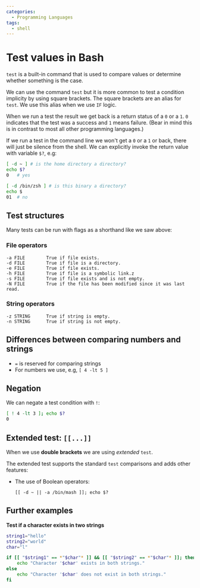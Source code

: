 ```yaml
---
categories:
  - Programming Languages
tags:
  - shell
---
```


# Test values in Bash

`test` is a built-in command that is used to compare values or determine whether something is the case.

We can use the command `test` but it is more common to test a condition implicity by using square brackets. The square brackets are an alias for `test`. We use this alias when we use `IF` logic.

When we run a test the result we get back is a return status of a `0` or a `1`. `0` indicates that the test was a success and `1` means failure. (Bear in mind this is in contrast to most all other programming languages.)

If we run a test in the command line we won't get a `0` or a `1` or back, there will just be silence from the shell. We can explicitly invoke the return value with variable `$?`, e.g:

```bash
[ -d ~ ] # is the home directory a directory?
echo $?
0   # yes

[ -d /bin/zsh ] # is this binary a directory?
echo $
01  # no
```

## Test structures

Many tests can be run with flags as a shorthand like we saw above:

### File operators

```
-a FILE        True if file exists.
-d FILE        True if file is a directory.
-e FILE        True if file exists.
-h FILE        True if file is a symbolic link.z
-s FILE        True if file exists and is not empty.
-N FILE        True if the file has been modified since it was last read.
```

### String operators

```
-z STRING      True if string is empty.
-n STRING      True if string is not empty.
```

## Differences between comparing numbers and strings

- `=` is reserved for comparing strings
- For numbers we use, e.g, `[ 4 -lt 5 ]`

## Negation

We can negate a test condition with `!`:

```bash
[ ! 4 -lt 3 ]; echo $?
0
```

## Extended test: `[[...]]`

When we use **double brackets** we are using _extended_ `test`.

The extended test supports the standard `test` comparisons and adds other features:

- The use of Boolean operators:
  ```
  [[ -d ~ || -a /bin/mash ]]; echo $?
  ```

## Further examples

**Test if a character exists in two strings**

```bash
string1="hello"
string2="world"
char="l"

if [[ "$string1" == *"$char"* ]] && [[ "$string2" == *"$char"* ]]; then
    echo "Character '$char' exists in both strings."
else
    echo "Character '$char' does not exist in both strings."
fi
```
